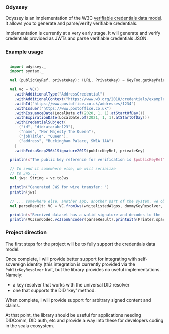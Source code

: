 ### Odyssey

Odyssey is an implementation of the W3C [verifiable credentials data model](https://www.w3.org/TR/vc-data-model/).
It allows you to generate and parse/verify verifiable credentials.

Implementation is currently at a very early stage. It will generate
and verify credentials provided as JWTs and parse verifiable credentials JSON.

### Example usage
```scala

  import odyssey._
  import syntax._

  val (publicKeyRef, privateKey): (URL, PrivateKey) = KeyFoo.getKeyPair

  val vc = VC()
    .withAdditionalType("AddressCredential")
    .withAdditionalContext("https://www.w3.org/2018/credentials/examples/v1")
    .withId("https://www.postoffice.co.uk/addresses/1234")
    .withIssuer("https://www.postoffice.co.uk")
    .withIssuanceDate(LocalDate.of(2020, 1, 1).atStartOfDay())
    .withExpirationDate(LocalDate.of(2021, 1, 1).atStartOfDay())
    .withCredentialSubject(
      ("id", "did:ata:abc123"),
      ("name", "Her Majesty The Queen"),
      ("jobTitle", "Queen"),
      ("address", "Buckingham Palace, SW1A 1AA")
    )
    .withEcdsaSecp256k1Signature2019(publicKeyRef, privateKey)

  println(s"The public key reference for verification is $publicKeyRef")

  // To send it somewhere else, we will serialize
  // to JWS...
  val jws: String = vc.toJws

  println("Generated JWS for wire transfer: ")
  println(jws)

  // ... somewhere else, another app, another part of the system, we obtain the jws...
  val parseResult: VC = VC.fromJws(whitelistedAlgos, dummyKeyResolver, jws).futureValue

  println(s"Received dataset has a valid signature and decodes to the following dataset:")
  println(VCJsonCodec.vcJsonEncoder(parseResult).printWith(Printer.spaces2))

```

### Project direction
The first steps for the project will be to fully support the credentials data model.

Once complete, I will provide better support for integrating with self-sovereign identity
(this integration is currently provided via the `PublicKeyResolver` trait, but the library 
provides no useful implementations. Namely:
 * a key resolver that works with the universal DID resolver
 * one that supports the DID 'key' method.
 
When complete, I will provide support for arbitrary signed content and claims.

At that point, the library should be useful for applications needing DIDComm, DID auth, etc
and provide a way into these for developers coding in the scala ecosystem. 
